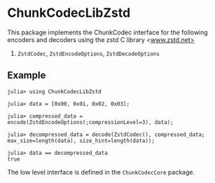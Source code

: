 # ChunkCodecLibZstd

This package implements the ChunkCodec interface for the following encoders and decoders
using the zstd C library <www.zstd.net>

1. `ZstdCodec`, `ZstdEncodeOptions`, `ZstdDecodeOptions`

## Example

```julia-repl
julia> using ChunkCodecLibZstd

julia> data = [0x00, 0x01, 0x02, 0x03];

julia> compressed_data = encode(ZstdEncodeOptions(;compressionLevel=3), data);

julia> decompressed_data = decode(ZstdCodec(), compressed_data; max_size=length(data), size_hint=length(data));

julia> data == decompressed_data
true
```

The low level interface is defined in the `ChunkCodecCore` package.

